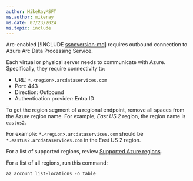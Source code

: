 ```yaml
---
author: MikeRayMSFT
ms.author: mikeray
ms.date: 07/23/2024
ms.topic: include
---
```


Arc-enabled [!INCLUDE [ssnoversion-md](../../../includes/ssnoversion-md.md)] requires outbound connection to Azure Arc Data Processing Service.

Each virtual or physical server needs to communicate with Azure. Specifically, they require connectivity to:

- URL: `*.<region>.arcdataservices.com`
- Port: 443
- Direction: Outbound
- Authentication provider: Entra ID

To get the region segment of a regional endpoint, remove all spaces from the Azure region name. For example, *East US 2* region, the region name is `eastus2`.

For example: `*.<region>.arcdataservices.com` should be `*.eastus2.arcdataservices.com` in the East US 2 region.

For a list of supported regions, review [Supported Azure regions](../overview.md#supported-azure-regions).

For a list of all regions, run this command:

```azcli
az account list-locations -o table
```
